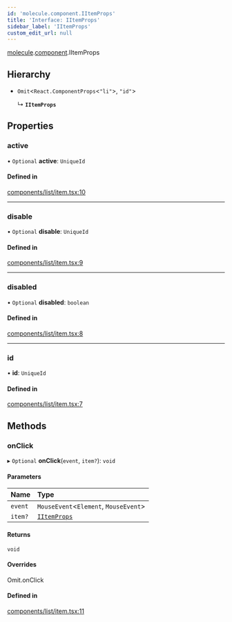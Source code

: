```yaml
---
id: 'molecule.component.IItemProps'
title: 'Interface: IItemProps'
sidebar_label: 'IItemProps'
custom_edit_url: null
---
```


[molecule](../namespaces/molecule).[component](../namespaces/molecule.component).IItemProps

## Hierarchy

-   `Omit`<`React.ComponentProps`<`"li"`\>, `"id"`\>

    ↳ **`IItemProps`**

## Properties

### active

• `Optional` **active**: `UniqueId`

#### Defined in

[components/list/item.tsx:10](https://github.com/DTStack/molecule/blob/ff1a27ef/src/components/list/item.tsx#L10)

---

### disable

• `Optional` **disable**: `UniqueId`

#### Defined in

[components/list/item.tsx:9](https://github.com/DTStack/molecule/blob/ff1a27ef/src/components/list/item.tsx#L9)

---

### disabled

• `Optional` **disabled**: `boolean`

#### Defined in

[components/list/item.tsx:8](https://github.com/DTStack/molecule/blob/ff1a27ef/src/components/list/item.tsx#L8)

---

### id

• **id**: `UniqueId`

#### Defined in

[components/list/item.tsx:7](https://github.com/DTStack/molecule/blob/ff1a27ef/src/components/list/item.tsx#L7)

## Methods

### onClick

▸ `Optional` **onClick**(`event`, `item?`): `void`

#### Parameters

| Name    | Type                                          |
| :------ | :-------------------------------------------- |
| `event` | `MouseEvent`<`Element`, `MouseEvent`\>        |
| `item?` | [`IItemProps`](molecule.component.IItemProps) |

#### Returns

`void`

#### Overrides

Omit.onClick

#### Defined in

[components/list/item.tsx:11](https://github.com/DTStack/molecule/blob/ff1a27ef/src/components/list/item.tsx#L11)
